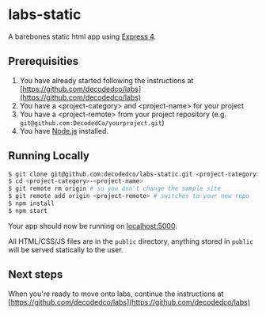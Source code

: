# labs-static

A barebones static html app using [Express 4](http://expressjs.com/).

## Prerequisities

1. You have already started following the instructions at [https://github.com/decodedco/labs](https://github.com/decodedco/labs)
2. You have a \<project-category\> and \<project-name\> for your project
2. You have a \<project-remote\> from your project repository (e.g. `git@github.com:DecodedCo/yourproject.git`)
1. You have [Node.js](http://nodejs.org/) installed.

## Running Locally

```sh
$ git clone git@github.com:decodedco/labs-static.git <project-category>-<project-name>
$ cd <project-category>-<project-name>
$ git remote rm origin # so you don't change the sample site
$ git remote add origin <project-remote> # switches to your new repo
$ npm install
$ npm start
```

Your app should now be running on [localhost:5000](http://localhost:5000/).

All HTML/CSS/JS files are in the `public` directory, anything stored in `public` will be served statically to the user.

## Next steps

When you're ready to move onto labs, continue the instructions at [https://github.com/decodedco/labs](https://github.com/decodedco/labs)